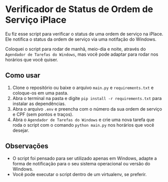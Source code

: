 # Verificador de Status de Ordem de Serviço iPlace

Eu fiz esse script para verificar o status de uma ordem de serviço na iPlace. Ele notifica o status da ordem de serviço via uma notifação do Windows.

Coloquei o script para rodar de manhã, meio-dia e noite, através do `Agendador de Tarefas do Windows`, mas você pode adaptar para rodar nos horários que você quiser.

## Como usar

1. Clone o repositório ou baixe o arquivo `main.py` e `requirements.txt` e coloque-os em uma pasta.
2. Abra o terminal na pasta e digite `pip install -r requirements.txt` para instalar as dependências.
3. Abra o arquivo `.env` e preencha com o número da sua ordem de serviço e CPF (sem pontos e traços).
4. Abra o `Agendador de Tarefas do Windows` e crie uma nova tarefa que roda o script com o comando `python main.py` nos horários que você desejar.

## Observações

- O script foi pensado para ser utilizado apenas em Windows, adapte a forma de notificação para o seu sistema operacional ou versão do Windows.
- Você pode executar o script dentro de um virtualenv, se preferir.
